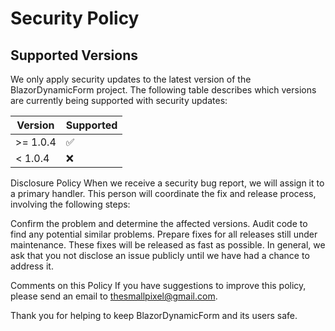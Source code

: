 # Security Policy

## Supported Versions

We only apply security updates to the latest version of the BlazorDynamicForm project. The following table describes which versions are currently being supported with security updates:


| Version | Supported          |
| ------- | ------------------ |
| >= 1.0.4   | :white_check_mark: |
| < 1.0.4   | :x:                |

Disclosure Policy
When we receive a security bug report, we will assign it to a primary handler. This person will coordinate the fix and release process, involving the following steps:

Confirm the problem and determine the affected versions.
Audit code to find any potential similar problems.
Prepare fixes for all releases still under maintenance. These fixes will be released as fast as possible.
In general, we ask that you not disclose an issue publicly until we have had a chance to address it.

Comments on this Policy
If you have suggestions to improve this policy, please send an email to thesmallpixel@gmail.com.

Thank you for helping to keep BlazorDynamicForm and its users safe.

